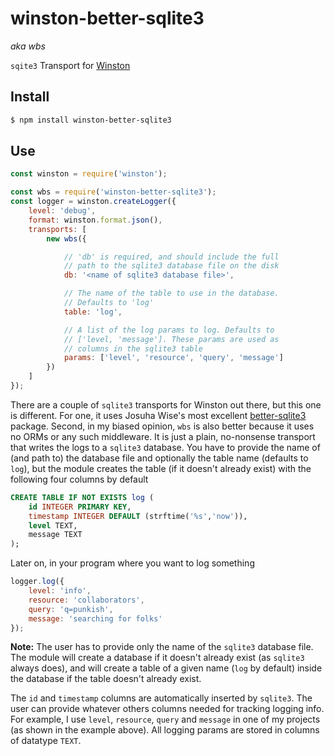 # winston-better-sqlite3  
*aka wbs*

`sqite3` Transport for [Winston](https://github.com/winstonjs/winston)

## Install

```bash
$ npm install winston-better-sqlite3
```
## Use

```js
const winston = require('winston');

const wbs = require('winston-better-sqlite3');
const logger = winston.createLogger({
    level: 'debug',
    format: winston.format.json(),
    transports: [
        new wbs({

            // 'db' is required, and should include the full 
            // path to the sqlite3 database file on the disk
            db: '<name of sqlite3 database file>',

            // The name of the table to use in the database.
            // Defaults to 'log'
            table: 'log',

            // A list of the log params to log. Defaults to 
            // ['level, 'message']. These params are used as 
            // columns in the sqlite3 table
            params: ['level', 'resource', 'query', 'message']
        })
    ]
});
```

There are a couple of `sqlite3` transports for Winston out there, but this one is different. For one, it uses Josuha Wise's most excellent [better-sqlite3](https://www.npmjs.com/package/better-sqlite3) package. Second, in my biased opinion, `wbs` is also better because it uses no ORMs or any such middleware. It is just a plain, no-nonsense transport that writes the logs to a `sqlite3` database. You have to provide the name of (and path to) the database file and optionally the table name (defaults to `log`), but the module creates the table (if it doesn't already exist) with the following four columns by default

```sql
CREATE TABLE IF NOT EXISTS log (
    id INTEGER PRIMARY KEY,
    timestamp INTEGER DEFAULT (strftime('%s','now')),
    level TEXT,
    message TEXT
);
```

Later on, in your program where you want to log something

```js
logger.log({
    level: 'info',
    resource: 'collaborators',
    query: 'q=punkish',
    message: 'searching for folks'
});
```

**Note:** The user has to provide only the name of the `sqlite3` database file. The module will create a database if it doesn't already exist (as `sqlite3` always does), and will create a table of a given name (`log` by default) inside the database if the table doesn't already exist. 

The `id` and `timestamp` columns are automatically inserted by `sqlite3`. The user can provide whatever others columns needed for tracking logging info. For example, I use `level`, `resource`, `query` and `message` in one of my projects (as shown in the example above). All logging params are stored in columns of datatype `TEXT`.
